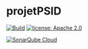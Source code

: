 # projetPSID

[![Build](https://github.com/AlisonDS/projetPSID/actions/workflows/python-app.yml/badge.svg)](https://github.com/AlisonDS/projetPSID/actions/workflows/python-app.yml)
[![license: Apache 2.0](https://img.shields.io/badge/license-Apache_2.0-green)](LICENSE)

[![SonarQube Cloud](https://sonarcloud.io/images/project_badges/sonarcloud-dark.svg)](https://sonarcloud.io/summary/new_code?id=AlisonDS_projetPSID)
